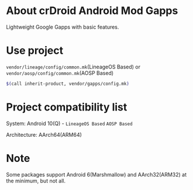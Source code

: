 # About crDroid Android Mod Gapps
Lightweight Google Gapps with basic features.

# Use project
`vendor/lineage/config/common.mk`(LineageOS Based) or `vendor/aosp/config/common.mk`(AOSP Based)
```bash
$(call inherit-product, vendor/gapps/config.mk)
```

# Project compatibility list
System:
Android 10(Q) - `LineageOS Based` `AOSP Based`

Architecture:
AArch64(ARM64)

# Note
Some packages support Android 6(Marshmallow) and AArch32(ARM32) at the minimum, but not all.
